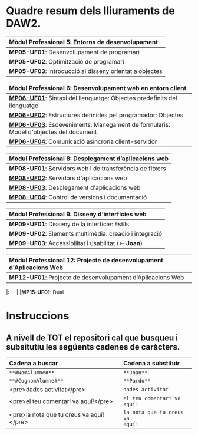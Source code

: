 # Quadre resum dels lliuraments de **DAW2**.

|**Mòdul Professional 5: Entorns de desenvolupament**
|:---|
|**MP05-UF01**: Desenvolupament de programari
|**MP05-UF02**: Optimització de programari 
|**MP05-UF03**: Introducció al disseny orientat a objectes 

|**Mòdul Professional 6: Desenvolupament web en entorn client**
|:---|
|[**MP06-UF01**](../DAW_MP06_UF01/README.md): Sintaxi del llenguatge: Objectes predefinits del llenguatge 
|[**MP06-UF02**](../DAW_MP06_UF02/README.md): Estructures definides pel programador: Objectes
|[**MP06-UF03**](../DAW_MP06_UF03/README.md): Esdeveniments: Manegament de formularis: Model d'objectes del document
|[**MP06-UF04**](../DAW_MP06_UF04/README.md): Comunicació asíncrona client-servidor 

|**Mòdul Professional 8: Desplegament d’aplicacions web**
|:---|
|**MP08-UF01**: Servidors web i de transferència de fitxers
|<a href="./MP08-UF02/README.md">**MP08-UF02**</a>: Servidors d'aplicacions web 
|<a href="./MP08-UF03/README.md">**MP08-UF03**</a>: Desplegament d'aplicacions web
|<a href="./MP08-UF04/README.md">**MP08-UF04**</a>: Control de versions i documentació

|**Mòdul Professional 9: Disseny d’interfícies web**
|:---|
|**MP09-UF01**: Disseny de la interfície: Estils
|**MP09-UF02**: Elements multimèdia: creació i integració
|**MP09-UF03**: Accessibilitat i usabilitat (<- **Joan**)

|**Mòdul Professional 12: Projecte de desenvolupament d'Aplicacions Web**
|:---|
|**MP12-UF01**: Projecte de desenvolupament d'Aplicacions Web

|:---|
|**MP15-UF01**: Dual

# Instruccions

## A nivell de **TOT** el repositori cal que busqueu i subsitutiu les següents cadenes de caràcters.

|Cadena a buscar|Cadena a substituir| 
|:---|:---| 
|<code>\*\*#NomAlumne#\*\*</code>|<code>\*\*Joan\*\*</code>|
|<code>\*\*#CognomAlumne#\*\*</code>|<code>\*\*Pardo\*\*</code>|
|\<pre>dades activitat\</pre>|<code>dades activitat</code>|
|\<pre>el teu comentari va aquí!\</pre>|<code>el teu comentari va aquí!</code>|
|\<pre>la nota que tu creus va aquí!\</pre>|<code>la nota que tu creus va aquí!</code>|